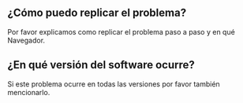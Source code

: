 ## ¿Cómo puedo replicar el problema?
Por favor explicamos como replicar el problema paso a paso 
y en qué Navegador.

## ¿En qué versión del software ocurre?
Si este problema ocurre en todas las versiones por favor también
mencionarlo.
